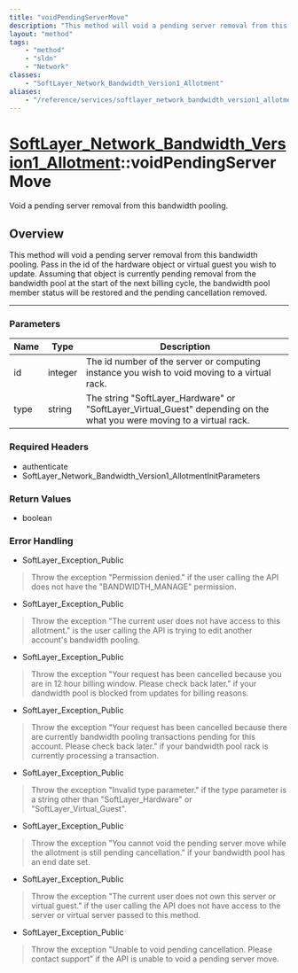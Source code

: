 ```yaml
---
title: "voidPendingServerMove"
description: "This method will void a pending server removal from this bandwidth pooling. Pass in the id of the hardware object or vir... "
layout: "method"
tags:
    - "method"
    - "sldn"
    - "Network"
classes:
    - "SoftLayer_Network_Bandwidth_Version1_Allotment"
aliases:
    - "/reference/services/softlayer_network_bandwidth_version1_allotment/voidPendingServerMove"
---
```

# [SoftLayer_Network_Bandwidth_Version1_Allotment](/reference/services/SoftLayer_Network_Bandwidth_Version1_Allotment)::voidPendingServerMove

Void a pending server removal from this bandwidth pooling.


## Overview 
This method will void a pending server removal from this bandwidth pooling. Pass in the id of the hardware object or virtual guest you wish to update. Assuming that object is currently pending removal from the bandwidth pool at the start of the next billing cycle, the bandwidth pool member status will be restored and the pending cancellation removed. 

-----

### Parameters 
|Name | Type | Description |
| --- | --- | --- |
|id| integer| The id number of the server or computing instance you wish to void moving to a virtual rack.|
|type| string| The string "SoftLayer_Hardware" or "SoftLayer_Virtual_Guest" depending on the what you were moving to a virtual rack.|


### Required Headers
* authenticate
* SoftLayer_Network_Bandwidth_Version1_AllotmentInitParameters


### Return Values
* boolean



### Error Handling

* SoftLayer_Exception_Public 

> Throw the exception "Permission denied." if the user calling the API does not have the "BANDWIDTH_MANAGE" permission. 

* SoftLayer_Exception_Public 

> Throw the exception "The current user does not have access to this allotment." is the user calling the API is trying to edit another account's bandwidth pooling. 

* SoftLayer_Exception_Public 

> Throw the exception "Your request has been cancelled because you are in 12 hour billing window.  Please check back later." if your dandwidth pool is blocked from updates for billing reasons. 

* SoftLayer_Exception_Public 

> Throw the exception "Your request has been cancelled because there are currently bandwidth pooling transactions pending for this account.  Please check back later." if your bandwidth pool rack is currently processing a transaction. 

* SoftLayer_Exception_Public 

> Throw the exception "Invalid type parameter." if the type parameter is a string other than "SoftLayer_Hardware" or "SoftLayer_Virtual_Guest". 

* SoftLayer_Exception_Public 

> Throw the exception "You cannot void the pending server move while the allotment is still pending cancellation." if your bandwidth pool has an end date set. 

* SoftLayer_Exception_Public 

> Throw the exception "The current user does not own this server or virtual guest." if the user calling the API does not have access to the server or virtual server passed to this method. 

* SoftLayer_Exception_Public 

> Throw the exception "Unable to void pending cancellation.  Please contact support" if the API is unable to void a pending server move. 



